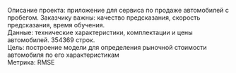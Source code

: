 Описание проекта: приложение для сервиса по продаже автомобилей с пробегом. Заказчику важны: качество предсказания, скорость предсказания, время обучения.
<br>
Данные: технические характеристики, комплектации и цены автомобилей. 354369 строк.
<br>
Цель: построение модели для определения рыночной стоимости автомобиля по его характеристикам
<br>
Метрика: RMSE
